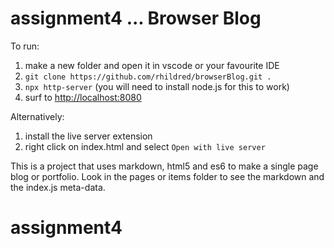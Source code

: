 # assignment4 ... Browser Blog


To run:

1. make a new folder and open it in vscode or your favourite IDE
2. `git clone https://github.com/rhildred/browserBlog.git .`
3. `npx http-server` (you will need to install node.js for this to work)
4. surf to [http://localhost:8080](http://localhost:8080)

Alternatively:

1. install the live server extension
2. right click on index.html and select `Open with live server`

This is a project that uses markdown, html5 and es6 to make a single page blog or portfolio. Look in the pages or items folder to see the markdown and the index.js meta-data.
# assignment4
